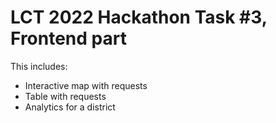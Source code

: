 # LCT 2022 Hackathon Task #3, Frontend part
This includes:
<ul>
<li>Interactive map with requests</li>
<li>Table with requests</li>
<li>Analytics for a district</li>
</ul>
